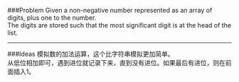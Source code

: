 ###Problem
Given a non-negative number represented as an array of digits, plus one to the number.  
The digits are stored such that the most significant digit is at the head of the list.

---

###Ideas
模拟数的加法运算，这个比字符串模拟更加简单。  
从低位相加即可，遇到进位就记录下来，直到没有进位。如果最后有进位，则在前面插入1。
